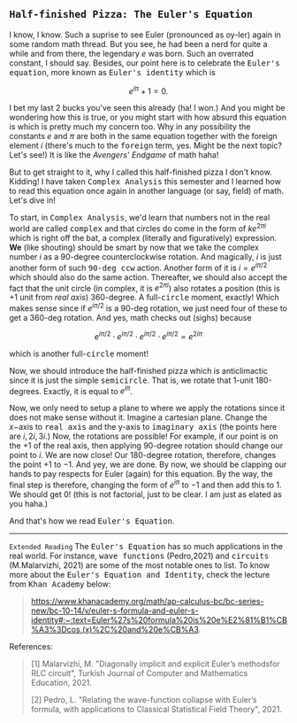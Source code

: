 `Half-finished Pizza: The Euler's Equation`
---
I know, I know. Such a suprise to see Euler (pronounced as oy-ler) again in some random math thread. But you see, he had been a nerd for quite a while and from there, the legendary $e$ was born. Such an overrated constant, I should say. Besides, our point here is to celebrate the <kbd>Euler's equation</kbd>, more known as <kbd>Euler's identity</kbd> which is 

$$e^{i\pi} + 1 = 0.$$

I bet my last 2 bucks you've seen this already (ha! I won.) And you might be wondering how this is true, or you might start with how absurd this equation is which is pretty much my concern too. Why in any possibility the constants $e$ and $\pi$ are both in the same equation together with the foreign element $i$ (there's much to the  <kbd>foreign</kbd> term, yes. Might be the next topic? Let's see!) It is like the <i>Avengers' Endgame</i> of math haha! 

But to get straight to it, why I called this half-finished pizza I don't know. Kidding! I have taken <kbd>Complex Analysis</kbd> this semester and I learned how to read this equation once again in another language (or say, field) of math. Let's dive in!

To start, in <kbd>Complex Analysis</kbd>, we'd learn that numbers not in the real world are called <kbd>complex</kbd> and that circles do come in the form of $ke^{2\pi i}$ which is right off the bat, a complex (literally and figuratively) expression. **We** (like shouting) should be smart by now that we take the complex number $i$ as a 90-degree counterclockwise rotation. And magically, $i$ is just another form of such <kbd>90-deg ccw</kbd> action. Another form of it is $i = e^{i\pi/2}$ which should also do the same action. Thereafter, <kbd>we</kbd> should also accept the fact that the unit circle (in complex, it is $e^{2\pi i}$) also rotates a position (this is $+1$ unit from <i>real axis</i>) 360-degree. A full-<kbd>circle</kbd> moment, exactly! Which makes sense since if $e^{i\pi/2}$ is a 90-deg rotation, we just need four of these to get a 360-deg rotation. And yes, math checks out (sighs) because 

$$e^{i\pi/2}\cdot e^{i\pi/2}\cdot e^{i\pi/2}\cdot e^{i\pi/2} = e^{2i\pi}$$

which is another full-<kbd>circle</kbd> moment! 

Now, we should introduce the half-finished pizza which is anticlimactic since it is just the simple <kbd>semicircle</kbd>. That is, we rotate that 1-unit 180-degrees. Exactly, it is equal to $e^{i\pi}$. 

Now, we only need to setup a plane to where we apply the rotations since it does not make sense without it. Imagine a cartesian plane. Change the $x-$axis to <kbd>real axis</kbd> and the y-axis to <kbd>imaginary axis</kbd> (the points here are $i, 2i, 3i$.) Now, the rotations are possible! For example, if our point is on the $+1$ of the real axis, then applying 90-degree rotation should change our point to $i$. We are now close! Our 180-degree rotation, therefore, changes the point $+1$ to $-1$. And yey, we are done. By now, we should be clapping our hands to pay respects for Euler (again) for this equation. By the way, the final step is therefore, changing the form of $e^{i\pi}$ to $-1$ and then add this to $1$. We should get $0$! (this is not factorial, just to be clear. I am just as elated as you haha.) 

And that's how we read <kbd>Euler's Equation</kbd>.

---
`Extended Reading`
The <kbd>Euler's Equation</kbd> has so much applications in the real world. For instance, <kbd>wave functions</kbd> (Pedro,2021) and <kbd>circuits</kbd> (M.Malarvizhi, 2021) are some of the most notable ones to list. To know more about the <kbd>Euler's Equation and Identity</kbd>, check the lecture from <kbd>Khan Academy</kbd> below:

> https://www.khanacademy.org/math/ap-calculus-bc/bc-series-new/bc-10-14/v/euler-s-formula-and-euler-s-identity#:~:text=Euler%27s%20formula%20is%20e%E2%81%B1%CB%A3%3Dcos,(x)%2C%20and%20e%CB%A3.

References:
>[1] Malarvizhi, M. "Diagonally implicit and explicit Euler’s methodsfor RLC circuit", Turkish Journal of Computer and Mathematics Education, 2021.
>
>[2] Pedro, L. "Relating the wave-function collapse with Euler’s formula, with applications to Classical Statistical Field Theory", 2021.